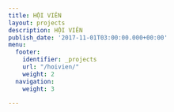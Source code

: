 ```yaml
---
title: HỘI VIÊN
layout: projects
description: HỘI VIÊN
publish_date: '2017-11-01T03:00:00.000+00:00'
menu:
  footer:
    identifier: _projects
    url: "/hoivien/"
    weight: 2
  navigation:
    weight: 3

---
```

